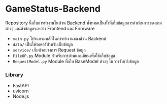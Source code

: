# GameStatus-Backend
Repository นี้เก็บการทำงานในส่วน Backend ทั้งหมดเป็นทั้งที่เก็บข้อมูลการดำเนินการของเกมต่างๆ และส่งข้อมูลระหว่าง Frontend และ Firmware

- `main.py` โปรแกรมหลักในการทำงานของส่วน Backend
- `data/` เป็นโฟลเดอร์สำหรับเก็บข้อมูล
- `service/` เก็บตัวอย่างการ Request ข้อมูล
- `FileOP.py` Module สำหรับการอ่านและเขียนเพื่อใช้เก็บข้อมูล
- `RequestModel.py` Module ที่เก็บ BaseModel ต่างๆ ในการรับ/ส่งข้อมูล

### Library
- FastAPI
- uvicorn
- Node.js
